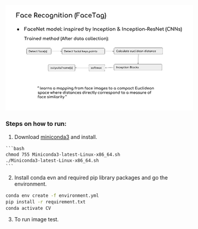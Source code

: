 
![FaceTag](explain.jpg)

### Steps on how to run:

  1. Download [miniconda3](https://repo.anaconda.com/miniconda/Miniconda3-latest-Linux-x86_64.sh) and install.

    ```bash
    chmod 755 Miniconda3-latest-Linux-x86_64.sh
    ./Miniconda3-latest-Linux-x86_64.sh
    ```

  2. Install conda evn and required pip library packages and go the environment.

  ```bash
  conda env create -f environment.yml
  pip install -r requirement.txt
  conda activate CV
  ```

  3. To run image test.

  ```bash

  ```
